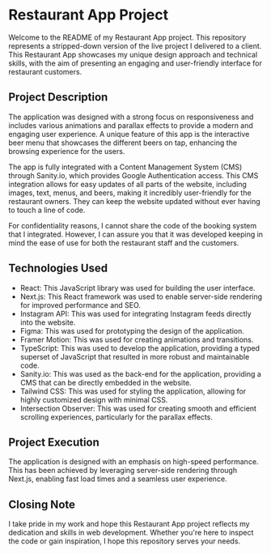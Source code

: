# Restaurant App Project

Welcome to the README of my Restaurant App project. This repository represents a stripped-down version of the live project I delivered to a client. This Restaurant App showcases my unique design approach and technical skills, with the aim of presenting an engaging and user-friendly interface for restaurant customers.

## Project Description
The application was designed with a strong focus on responsiveness and includes various animations and parallax effects to provide a modern and engaging user experience. A unique feature of this app is the interactive beer menu that showcases the different beers on tap, enhancing the browsing experience for the users.

The app is fully integrated with a Content Management System (CMS) through Sanity.io, which provides Google Authentication access. This CMS integration allows for easy updates of all parts of the website, including images, text, menus, and beers, making it incredibly user-friendly for the restaurant owners. They can keep the website updated without ever having to touch a line of code.

For confidentiality reasons, I cannot share the code of the booking system that I integrated. However, I can assure you that it was developed keeping in mind the ease of use for both the restaurant staff and the customers.

## Technologies Used
- React: This JavaScript library was used for building the user interface.
- Next.js: This React framework was used to enable server-side rendering for improved performance and SEO.
- Instagram API: This was used for integrating Instagram feeds directly into the website.
- Figma: This was used for prototyping the design of the application.
- Framer Motion: This was used for creating animations and transitions.
- TypeScript: This was used to develop the application, providing a typed superset of JavaScript that resulted in more robust and maintainable code.
- Sanity.io: This was used as the back-end for the application, providing a CMS that can be directly embedded in the website.
- Tailwind CSS: This was used for styling the application, allowing for highly customized design with minimal CSS.
- Intersection Observer: This was used for creating smooth and efficient scrolling experiences, particularly for the parallax effects.

## Project Execution
The application is designed with an emphasis on high-speed performance. This has been achieved by leveraging server-side rendering through Next.js, enabling fast load times and a seamless user experience.

## Closing Note
I take pride in my work and hope this Restaurant App project reflects my dedication and skills in web development. Whether you're here to inspect the code or gain inspiration, I hope this repository serves your needs.
